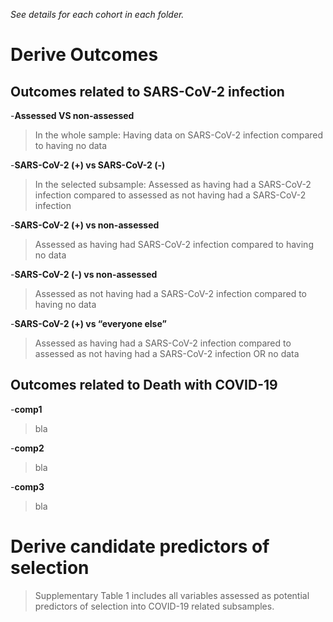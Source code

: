 *See details for each cohort in each folder.* 

# Derive Outcomes 

## Outcomes related to SARS-CoV-2 infection

-**Assessed VS non-assessed**
>In the whole sample: Having data on SARS-CoV-2 infection compared to having no data 

-**SARS-CoV-2 (+) vs SARS-CoV-2 (-)**
>In the selected subsample: Assessed as having had a SARS-CoV-2 infection compared to assessed as not having had a SARS-CoV-2 infection 

-**SARS-CoV-2 (+) vs non-assessed**
>Assessed as having had SARS-CoV-2 infection compared to having no data 

-**SARS-CoV-2 (-) vs non-assessed**
>Assessed as not having had a SARS-CoV-2 infection compared to having no data 

-**SARS-CoV-2 (+) vs “everyone else”**
>Assessed as having had a SARS-CoV-2 infection compared to assessed as not having had a SARS-CoV-2 infection OR no data 



## Outcomes related to Death with COVID-19

-**comp1**
>bla 

-**comp2**
>bla 

-**comp3**
>bla 



# Derive candidate predictors of selection
>Supplementary Table 1 includes all variables assessed as potential predictors of selection into COVID-19 related subsamples.  

